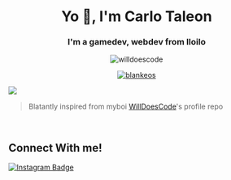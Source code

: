 <h1 align="center">Yo 👋, I'm Carlo Taleon</h1>
<h3 align="center">I'm a gamedev, webdev from Iloilo</h3>
<p align="center"> <img src="https://komarev.com/ghpvc/?username=blankeos&label=Profile%20views&color=0e75b6&style=flat" alt="willdoescode" /> </p>

<p align="center"> <a href="https://github.com/ryo-ma/github-profile-trophy"><img src="https://github-profile-trophy.vercel.app/?username=blankeos&theme=onedark&margin-w=15&margin-h=15&column=7" alt="blankeos" /></a> </p>

<div align="center>
<img align="left" height="170" src="https://github-readme-stats.vercel.app/api?username=blankeos&count_private=true&include_all_commits=true&theme=onedark" alt="willdoescode" />
<img align="left" src="https://github-readme-stats.vercel.app/api/top-langs/?username=blankeos&layout=compact&theme=onedark&langs_count=15" />
</div>

<br/>

> Blatantly inspired from myboi <a href="https://github.com/willdoescode">WillDoesCode</a>'s profile repo

<br/>

## Connect With me!

[![Instagram Badge](https://img.shields.io/badge/-@taleoncarlo-purple?style=flat&logo=instagram&logoColor=white&link=https://instagram.com/taleoncarlo/)](https://instagram.com/taleoncarlo/)

<!--
**Blankeos/Blankeos** is a ✨ _special_ ✨ repository because its `README.md` (this file) appears on your GitHub profile.

Here are some ideas to get you started:

- 🔭 I’m currently working on ...
- 🌱 I’m currently learning ...
- 👯 I’m looking to collaborate on ...
- 🤔 I’m looking for help with ...
- 💬 Ask me about ...
- 📫 How to reach me: ...
- 😄 Pronouns: ...
- ⚡ Fun fact: ...
-->

